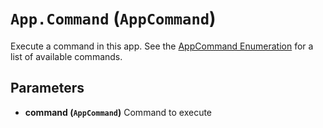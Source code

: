 # `App.Command` (```AppCommand```)

Execute a command in this app.
See the [AppCommand Enumeration](../Enumerations/AppCommand.md) for a list of available commands.

## Parameters
* **command (```AppCommand```)** 
	Command to execute


